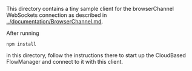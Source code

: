 This directory contains a tiny sample client for the browserChannel WebSockets connection
as described in [../documentation/BrowserChannel.md](../documentation/BrowserChannel.md).

After running 

    npm install
    
in this directory, follow the instructions there to start up the CloudBased FlowManager
and connect to it with this client.

